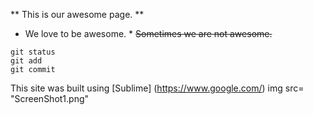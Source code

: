 ** This is our awesome page. **
* We love to be awesome. *
~~Sometimes we are not awesome.~~
```
git status
git add
git commit
```
This site was built using [Sublime] (https://www.google.com/)
img src= "ScreenShot1.png"	
